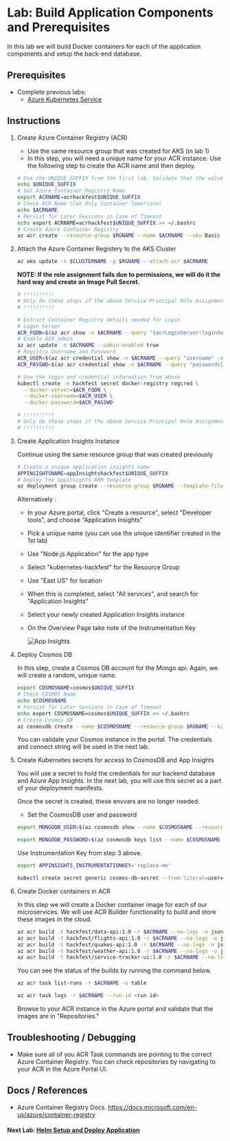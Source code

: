# Lab: Build Application Components and Prerequisites

In this lab we will build Docker containers for each of the application components and setup the back-end database.

## Prerequisites

* Complete previous labs:
    * [Azure Kubernetes Service](../create-aks-cluster/README.md)

## Instructions

1. Create Azure Container Registry (ACR)
    * Use the same resource group that was created for AKS (in lab 1)
    * In this step, you will need a unique name for your ACR instance. Use the following step to create the ACR name and then deploy.

    ```bash
    # Use the UNIQUE_SUFFIX from the first lab. Validate that the value is still set.
    echo $UNIQUE_SUFFIX
    # Set Azure Container Registry Name
    export ACRNAME=acrhackfest$UNIQUE_SUFFIX
    # Check ACR Name (Can Only Container lowercase)
    echo $ACRNAME
    # Persist for Later Sessions in Case of Timeout
    echo export ACRNAME=acrhackfest$UNIQUE_SUFFIX >> ~/.bashrc
    # Create Azure Container Registry
    az acr create --resource-group $RGNAME --name $ACRNAME --sku Basic
    ```

1. Attach the Azure Container Registery to the AKS Cluster

    ```bash
    az aks update -n $CLUSTERNAME -g $RGNAME --attach-acr $ACRNAME
    ```

    **NOTE: If the role assignment fails due to permissions, we will do it the hard way and create an Image Pull Secret.**

    ```bash
    # !!!!!!!!!!
    # Only do these steps if the above Service Principal Role Assignment fails.
    # !!!!!!!!!!

    # Extract Container Registry details needed for Login
    # Login Server
    ACR_FQDN=$(az acr show -n $ACRNAME --query "{acrLoginServer:loginServer}" -o tsv)
    # Enable ACR admin 
    az acr update -n $ACRNAME --admin-enabled true
    # Registry Username and Password
    ACR_USER=$(az acr credential show -n $ACRNAME --query "username" -o tsv)
    ACR_PASSWD=$(az acr credential show -n $ACRNAME --query "passwords[0].value" -o tsv)

    # Use the login and credential information from above
    kubectl create -n hackfest secret docker-registry regcred \
      --docker-server=$ACR_FQDN \
      --docker-username=$ACR_USER \
      --docker-password=$ACR_PASSWD

    # !!!!!!!!!!
    # Only do these steps if the above Service Principal Role Assignment fails.
    # !!!!!!!!!!
    ```

1. Create Application Insights Instance

    Continue using the same resource group that was created previously
    
    ```bash
    # Create a unique application insights name
    APPINSIGHTSNAME=appInsightshackfest$UNIQUE_SUFFIX
    # Deploy the appinsights ARM template   
    az deployment group create --resource-group $RGNAME --template-file labs/build-application/app-Insights.json --parameters type=Node.js name=$APPINSIGHTSNAME regionId=eastus --no-wait
    ```

    Alternatively :    

    * In your Azure portal, click "Create a resource", select "Developer tools", and choose "Application Insights"
    * Pick a unique name (you can use the unique identifier created in the 1st lab)
    * Use "Node.js Application" for the app type
    * Select "kubernetes-hackfest" for the Resource Group
    * Use "East US" for location
    * When this is completed, select "All services", and search for "Application Insights" 
    * Select your newly created Application Insights instance
    * On the Overview Page take note of the Instrumentation Key 

        ![App Insights](app-insights.png "App Insights")

1. Deploy Cosmos DB

    In this step, create a Cosmos DB account for the Mongo api. Again, we will create a random, unique name.

    ```bash
    export COSMOSNAME=cosmos$UNIQUE_SUFFIX
    # Check COSMOS Name
    echo $COSMOSNAME
    # Persist for Later Sessions in Case of Timeout
    echo export COSMOSNAME=cosmos$UNIQUE_SUFFIX >> ~/.bashrc
    # Create Cosmos DB
    az cosmosdb create --name $COSMOSNAME --resource-group $RGNAME --kind MongoDB
    ```

    You can validate your Cosmos instance in the portal. The credentials and connect string will be used in the next lab.

1. Create Kubernetes secrets for access to CosmosDB and App Insights

    You will use a secret to hold the credentials for our backend database and Azure App Insights. In the next lab, you will use this secret as a part of your deployment manifests.

    Once the secret is created, these envvars are no longer needed. 

    * Set the CosmosDB user and password

    ```bash
    export MONGODB_USER=$(az cosmosdb show --name $COSMOSNAME --resource-group $RGNAME --query "name" -o tsv)
    ```

    ```bash
    export MONGODB_PASSWORD=$(az cosmosdb keys list --name $COSMOSNAME --resource-group $RGNAME --query "primaryMasterKey" -o tsv)
    ```

    Use Instrumentation Key from step 3 above.
    ```bash
    export APPINSIGHTS_INSTRUMENTATIONKEY='replace-me'
    ```

    ```bash
    kubectl create secret generic cosmos-db-secret --from-literal=user=$MONGODB_USER --from-literal=pwd=$MONGODB_PASSWORD --from-literal=appinsights=$APPINSIGHTS_INSTRUMENTATIONKEY -n hackfest
    ```

1. Create Docker containers in ACR

    In this step we will create a Docker container image for each of our microservices. We will use ACR Builder functionality to build and store these images in the cloud. 

    ```bash
    az acr build -t hackfest/data-api:1.0 -r $ACRNAME --no-logs -o json app/data-api --no-wait
    az acr build -t hackfest/flights-api:1.0 -r $ACRNAME --no-logs -o json app/flights-api --no-wait
    az acr build -t hackfest/quakes-api:1.0 -r $ACRNAME --no-logs -o json app/quakes-api --no-wait
    az acr build -t hackfest/weather-api:1.0 -r $ACRNAME --no-logs -o json app/weather-api --no-wait
    az acr build -t hackfest/service-tracker-ui:1.0 -r $ACRNAME --no-logs -o json app/service-tracker-ui --no-wait
    ```

    You can see the status of the builds by running the command below.

    ```bash
    az acr task list-runs -r $ACRNAME -o table

    az acr task logs -r $ACRNAME --run-id <run id>
    ```

    Browse to your ACR instance in the Azure portal and validate that the images are in "Repositories."

## Troubleshooting / Debugging

* Make sure all of you ACR Task commands are pointing to the correct Azure Container Registry. You can check repositories by navigating to your ACR in the Azure Portal UI.

## Docs / References

* Azure Container Registry Docs. https://docs.microsoft.com/en-us/azure/container-registry 

#### Next Lab: [Helm Setup and Deploy Application](../helm-setup-deploy/README.md)
